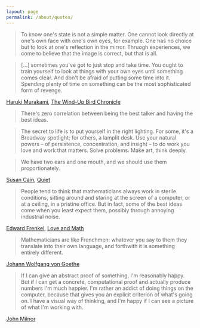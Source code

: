 ```yaml
---
layout: page
permalink: /about/quotes/
---
```



<blockquote>To know one's state is not a simple matter. One cannot look directly at one's own face with one's own eyes, for example. One has no choice but to look at one's reflection in the mirror. Thruogh experiences, we come to believe that the image is correct, but that is all.</blockquote>

<blockquote>[&hellip;] sometimes you've got to just stop and take time. You ought to train yourself  to look at things with your own eyes until something comes clear. And don't be afraid of putting some time into it. Spending plenty of time on something can be the most sophisticated form of revenge.</blockquote>

<a href="https://en.wikipedia.org/wiki/Haruki_Murakami">Haruki Murakami</a>,
<a href="https://www.goodreads.com/book/show/11275.The_Wind_Up_Bird_Chronicle">The Wind-Up Bird Chronicle</a>


<blockquote>There's zero correlation between being the best talker and having the best ideas.</blockquote>

<blockquote>The secret to life is to put yourself in the right lighting. For some, it's a Broadway spotlight; for others, a lamplit desk. Use your natural powers – of persistence, concentration, and insight – to do work you love and work that matters. Solve problems. Make art, think deeply.</blockquote>

<blockquote>We have two ears and one mouth, and we should use them proportionately.</blockquote>

<a href="https://en.wikipedia.org/wiki/Susan_Cain">Susan Cain</a>,
<a href="https://www.goodreads.com/book/show/8520610">Quiet</a>


<blockquote>People tend to think that mathematicians always work in sterile conditions, sitting around and staring at the screen of a computer, or at a ceiling, in a pristine office. But in fact, some of the best ideas come when you least expect them, possibly through annoying industrial noise.</blockquote>

<a href="https://en.wikipedia.org/wiki/Edward_Frenkel">Edward Frenkel</a>,
<a href="https://www.goodreads.com/book/show/17290683">Love and Math</a>


<blockquote>Mathematicians are like Frenchmen: whatever you say to them they translate into their own language, and forthwith it is something entirely different.</blockquote>

<a href="https://en.wikipedia.org/wiki/Johann_Wolfgang_von_Goethe">Johann Wolfgang von Goethe</a>


<blockquote>If I can give an abstract proof of something, I'm reasonably happy. But if I can get a concrete, computational proof and actually produce numbers I'm much happier. I'm rather an addict of doing things on the computer, because that gives you an explicit criterion of what's going on. I have a visual way of thinking, and I'm happy if I can see a picture of what I'm working with.</blockquote>

<a href="https://en.wikipedia.org/wiki/John_Milnor">John Milnor</a>